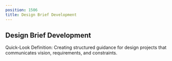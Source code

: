 ```yaml
---
position: 1506
title: Design Brief Development
---
```


## Design Brief Development

Quick-Look Definition: Creating structured guidance for design projects that communicates vision, requirements, and constraints.